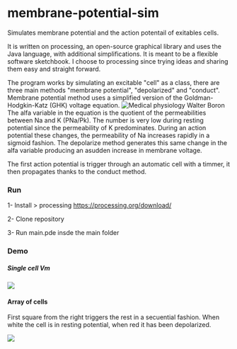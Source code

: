# membrane-potential-sim
Simulates membrane potential and the action potentail of exitables cells.

It is written on processing, an open-source graphical library and uses the Java language, with additional simplifications. It is meant to be a flexible software sketchbook. I choose to processing since trying ideas and sharing them easy and straight forward. 

The program works by simulating an excitable "cell" as a class, there are three main methods "membrane potential", "depolarized" and "conduct". Membrane potential method uses a simplified version of the  Goldman-Hodgkin-Katz (GHK) voltage equation. ![Medical physiology Walter Boron](https://i.imgur.com/54bCzEh.png)
The alfa variable in the equation is the quotient of the permeabilities between Na and K (PNa/Pk). The number is very low during resting potential since the permeability of K predominates. During an action potential these changes, the permeability of Na increases rapidly in a sigmoid fashion. The depolarize method generates this same change in the alfa variable producing an asudden increase in membrane voltage. 

The first action potential is trigger through an automatic cell with a timmer, it then propagates thanks to the conduct method.

### Run

1- Install > processing https://processing.org/download/

2- Clone repository

3- Run main.pde insde the main folder

### Demo
##### Single cell Vm 
![](https://media.giphy.com/media/IeGEyz3wNrq2pzlvIj/giphy.gif)

#### Array of cells
First square from the right triggers the rest in a secuential fashion.
When white the cell is in resting potential, when red it has been depolarized. 

![](https://media.giphy.com/media/QZ1anIbB4oDKCK22bG/giphy.gif)
